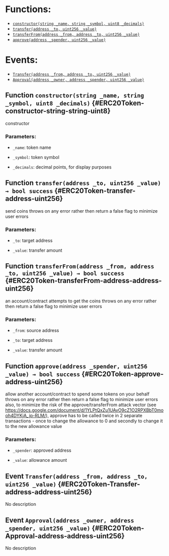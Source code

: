 

# Functions:
- [`constructor(string _name, string _symbol, uint8 _decimals)`](#ERC20Token-constructor-string-string-uint8)
- [`transfer(address _to, uint256 _value)`](#ERC20Token-transfer-address-uint256)
- [`transferFrom(address _from, address _to, uint256 _value)`](#ERC20Token-transferFrom-address-address-uint256)
- [`approve(address _spender, uint256 _value)`](#ERC20Token-approve-address-uint256)

# Events:
- [`Transfer(address _from, address _to, uint256 _value)`](#ERC20Token-Transfer-address-address-uint256)
- [`Approval(address _owner, address _spender, uint256 _value)`](#ERC20Token-Approval-address-address-uint256)

## Function `constructor(string _name, string _symbol, uint8 _decimals)` {#ERC20Token-constructor-string-string-uint8}
constructor

### Parameters:
- `_name`:        token name

- `_symbol`:      token symbol

- `_decimals`:    decimal points, for display purposes
## Function `transfer(address _to, uint256 _value) → bool success` {#ERC20Token-transfer-address-uint256}
send coins
throws on any error rather then return a false flag to minimize user errors

### Parameters:
- `_to`:      target address

- `_value`:   transfer amount

## Function `transferFrom(address _from, address _to, uint256 _value) → bool success` {#ERC20Token-transferFrom-address-address-uint256}
an account/contract attempts to get the coins
throws on any error rather then return a false flag to minimize user errors

### Parameters:
- `_from`:    source address

- `_to`:      target address

- `_value`:   transfer amount

## Function `approve(address _spender, uint256 _value) → bool success` {#ERC20Token-approve-address-uint256}
allow another account/contract to spend some tokens on your behalf
throws on any error rather then return a false flag to minimize user errors
also, to minimize the risk of the approve/transferFrom attack vector
(see https://docs.google.com/document/d/1YLPtQxZu1UAvO9cZ1O2RPXBbT0mooh4DYKjA_jp-RLM/), approve has to be called twice
in 2 separate transactions - once to change the allowance to 0 and secondly to change it to the new allowance value

### Parameters:
- `_spender`: approved address

- `_value`:   allowance amount


## Event `Transfer(address _from, address _to, uint256 _value)` {#ERC20Token-Transfer-address-address-uint256}
No description
## Event `Approval(address _owner, address _spender, uint256 _value)` {#ERC20Token-Approval-address-address-uint256}
No description
